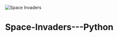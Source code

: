 ![Space Invaders](https://www.kingcastro.com/wp-content/uploads/2021/11/Space-Invaders-1.jpg)

# Space-Invaders---Python
